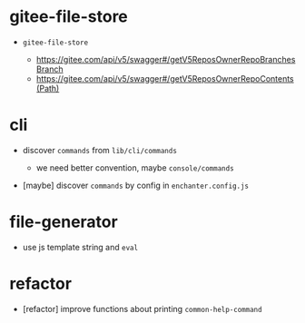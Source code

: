 # gitee-file-store

- `gitee-file-store`

  - https://gitee.com/api/v5/swagger#/getV5ReposOwnerRepoBranchesBranch
  - https://gitee.com/api/v5/swagger#/getV5ReposOwnerRepoContents(Path)

# cli

- discover `commands` from `lib/cli/commands`

  - we need better convention, maybe `console/commands`

- [maybe] discover `commands` by config in `enchanter.config.js`

# file-generator

- use js template string and `eval`

# refactor

- [refactor] improve functions about printing `common-help-command`
